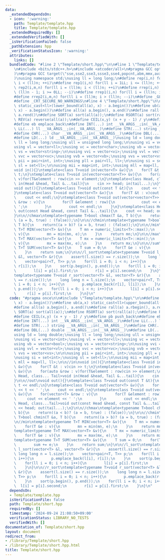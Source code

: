 ```yaml
---
data:
  _extendedDependsOn:
  - icon: ':warning:'
    path: Template/template.hpp
    title: Template/template.hpp
  _extendedRequiredBy: []
  _extendedVerifiedWith: []
  _isVerificationFailed: false
  _pathExtension: hpp
  _verificationStatusIcon: ':warning:'
  attributes:
    links: []
  bundledCode: "#line 2 \"Template/short.hpp\"\n\n#line 1 \"Template/template.hpp\"\
    \n#include <bits/stdc++.h>\n#include <atcoder/all>\n#pragma GCC optimize(\"Ofast,unroll-loops\"\
    )\n#pragma GCC target(\"sse,sse2,sse3,ssse3,sse4,popcnt,abm,mmx,avx,avx2,tune=native\"\
    )\nusing namespace std;\nusing ll = long long;\n#define rep(i,n) for(ll i = 0LL;\
    \ i < (ll)n; ++i)\n#define rep1(i,n) for(ll i = 1LL; i <= (ll)n; ++i)\n#define\
    \ rep2(i,m,n) for(ll i = (ll)m; i < (ll)n; ++i)\n#define rrep(i,n) for(ll i =\
    \ (ll)n - 1; i >= 0LL; --i)\n#define rrep1(i,n) for(ll i = (ll)n; i > 0LL; --i)\n\
    #define rrep2(i,m,n) for(ll i = (ll)m; i > (ll)n; --i)\n#define _GLIBCXX_DEBUG\n\
    #define _CRT_SECURE_NO_WARNINGS\n#line 4 \"Template/short.hpp\"\n\n#define lb(a,x)\
    \ static_cast<ll>(lower_bound(all(a), x) - a.begin())\n#define ub(a,x) static_cast<ll>(upper_bound(all(a),\
    \ x) - a.begin())\n#define all(a) a.begin(), a.end()\n#define rall(a) a.rbegin(),\
    \ a.rend()\n#define SORT(a) sort(all(a));\n#define RSORT(a) sort(rall(a));\n#define\
    \ REV(a) reverse(all(a));\n#define CEIL(x,y) (x + y - 1) / y\n#define pb push_back\n\
    #define eb emplace_back\n#define INT(...) int __VA_ARGS__;in(__VA_ARGS__)\n#define\
    \ LL(...) ll __VA_ARGS__;in(__VA_ARGS__)\n#define STR(...) string __VA_ARGS__;in(__VA_ARGS__)\n\
    #define CHR(...) char __VA_ARGS__;in(__VA_ARGS__)\n#define DBL(...) double __VA_ARGS__;in(__VA_ARGS__)\n\
    #define LD(...) ld __VA_ARGS__;in(__VA_ARGS__)\nusing ld = long double;\nusing\
    \ ll = long long;\nusing ull = unsigned long long;\n\nusing vi = vector<int>;\n\
    using vl = vector<ll>;\nusing vc = vector<char>;\nusing vb = vector<bool>;\nusing\
    \ vs = vector<string>;\n\nusing vvi = vector<vi>;\nusing vvl = vector<vl>;\nusing\
    \ vvc = vector<vc>;\nusing vvb = vector<vb>;\nusing vvs = vector<vs>;\n\n\nusing\
    \ pii = pair<int, int>;\nusing pll = pair<ll, ll>;\n\nusing si = set<int>;\nusing\
    \ sl = set<ll>;\n\nusing mii = map<int, int>;\nusing mll = map<ll, ll>;\n\n//in\n\
    void in(){}\ntemplate<class T>void in(vector<T> &v){\n    for(T &t : v)cin >>\
    \ t;\n}\ntemplate<class T>void in(vector<vector<T>> &v){\n    for(auto &row :\
    \ v)for(T&element : row)cin >> element;\n}\ntemplate<class Head, class... Tail>void\
    \ in(Head &head, Tail &...tail){\n    cin >> head; in(tail...);\n}\n\n//out\n\
    void out(){}\ntemplate<class T>void out(const T &t){\n    cout << t << endl;\n\
    }\ntemplate<class T>void out(vector<T> &v){\n    for(T &t : v)cout << t << ' ';\n\
    \    cout << endl;\n}\ntemplate<class T>void out(vector<vector<T>> &v){\n    for(vector<T>\
    \ &row : v){\n        for(T &element : row){\n            cout << element << '\
    \ ';\n        }\n        cout << endl;\n    }\n}\ntemplate<class Head, class...Tail>void\
    \ out(const Head &head, const Tail &...tail){\n    cout << head; out(tail...);\n\
    }\n\n//chmax\ntemplate<typename T>bool chmax(T &a, T b){\n    return((a < b)?\
    \ (a = b, true) : (false));\n}\n\n//chmin\ntemplate<typename T>bool chmin(T &a,\
    \ T b){\n    return((a > b)? (a = b, true) : (false));\n}\n\n//min\ntemplate<typename\
    \ T>T MIN(vector<T> &v){\n    T mn = numeric_limits<T>::max();\n    for(T &e :\
    \ v){\n        mn = min(mn, e);\n    }\n    return mn;\n}\n\n//max\ntemplate<typename\
    \ T>T MAX(vector<T> &v){\n    T mx = numeric_limits<T>::min();\n    for(T &e :\
    \ v){\n        mx = max(mx, e);\n    }\n    return mx;\n}\n\n//sum\ntemplate<typename\
    \ T>T SUM(vector<T> &v){\n    T sum = 0;\n    for(T &e : v){\n        sum += e;\n\
    \    }\n    return sum;\n}\n\n//l_sort\ntemplate<typename T>void l_sort(vector<T>\
    \ &l, vector<T> &r){\n    assert(l.size() == r.size());\n    long long n = l.size();\n\
    \    vector<pair<T, T>> p;\n    for(ll i = 0; i < n; i++){\n        p.emplace_back(l[i],\
    \ r[i]);\n    }\n    sort(p.begin(), p.end());\n    for(ll i = 0; i < n; i++){\n\
    \        l[i] = p[i].first;\n        r[i] = p[i].second;\n    }\n}\n\n//r_sort\n\
    template<typename T>void r_sort(vector<T> &l, vector<T> &r){\n    assert(l.size()\
    \ == r.size());\n    long long n = l.size();\n    vector<pair<T, T>> p;\n    for(ll\
    \ i = 0; i < n; i++){\n        p.emplace_back(r[i], l[i]);\n    }\n    sort(p.begin(),\
    \ p.end());\n    for(ll i = 0; i < n; i++){\n        l[i] = p[i].second;\n   \
    \     r[i] = p[i].first;\n    }\n}\n"
  code: "#pragma once\n\n#include \"Template/template.hpp\"\n\n#define lb(a,x) static_cast<ll>(lower_bound(all(a),\
    \ x) - a.begin())\n#define ub(a,x) static_cast<ll>(upper_bound(all(a), x) - a.begin())\n\
    #define all(a) a.begin(), a.end()\n#define rall(a) a.rbegin(), a.rend()\n#define\
    \ SORT(a) sort(all(a));\n#define RSORT(a) sort(rall(a));\n#define REV(a) reverse(all(a));\n\
    #define CEIL(x,y) (x + y - 1) / y\n#define pb push_back\n#define eb emplace_back\n\
    #define INT(...) int __VA_ARGS__;in(__VA_ARGS__)\n#define LL(...) ll __VA_ARGS__;in(__VA_ARGS__)\n\
    #define STR(...) string __VA_ARGS__;in(__VA_ARGS__)\n#define CHR(...) char __VA_ARGS__;in(__VA_ARGS__)\n\
    #define DBL(...) double __VA_ARGS__;in(__VA_ARGS__)\n#define LD(...) ld __VA_ARGS__;in(__VA_ARGS__)\n\
    using ld = long double;\nusing ll = long long;\nusing ull = unsigned long long;\n\
    \nusing vi = vector<int>;\nusing vl = vector<ll>;\nusing vc = vector<char>;\n\
    using vb = vector<bool>;\nusing vs = vector<string>;\n\nusing vvi = vector<vi>;\n\
    using vvl = vector<vl>;\nusing vvc = vector<vc>;\nusing vvb = vector<vb>;\nusing\
    \ vvs = vector<vs>;\n\n\nusing pii = pair<int, int>;\nusing pll = pair<ll, ll>;\n\
    \nusing si = set<int>;\nusing sl = set<ll>;\n\nusing mii = map<int, int>;\nusing\
    \ mll = map<ll, ll>;\n\n//in\nvoid in(){}\ntemplate<class T>void in(vector<T>\
    \ &v){\n    for(T &t : v)cin >> t;\n}\ntemplate<class T>void in(vector<vector<T>>\
    \ &v){\n    for(auto &row : v)for(T&element : row)cin >> element;\n}\ntemplate<class\
    \ Head, class... Tail>void in(Head &head, Tail &...tail){\n    cin >> head; in(tail...);\n\
    }\n\n//out\nvoid out(){}\ntemplate<class T>void out(const T &t){\n    cout <<\
    \ t << endl;\n}\ntemplate<class T>void out(vector<T> &v){\n    for(T &t : v)cout\
    \ << t << ' ';\n    cout << endl;\n}\ntemplate<class T>void out(vector<vector<T>>\
    \ &v){\n    for(vector<T> &row : v){\n        for(T &element : row){\n       \
    \     cout << element << ' ';\n        }\n        cout << endl;\n    }\n}\ntemplate<class\
    \ Head, class...Tail>void out(const Head &head, const Tail &...tail){\n    cout\
    \ << head; out(tail...);\n}\n\n//chmax\ntemplate<typename T>bool chmax(T &a, T\
    \ b){\n    return((a < b)? (a = b, true) : (false));\n}\n\n//chmin\ntemplate<typename\
    \ T>bool chmin(T &a, T b){\n    return((a > b)? (a = b, true) : (false));\n}\n\
    \n//min\ntemplate<typename T>T MIN(vector<T> &v){\n    T mn = numeric_limits<T>::max();\n\
    \    for(T &e : v){\n        mn = min(mn, e);\n    }\n    return mn;\n}\n\n//max\n\
    template<typename T>T MAX(vector<T> &v){\n    T mx = numeric_limits<T>::min();\n\
    \    for(T &e : v){\n        mx = max(mx, e);\n    }\n    return mx;\n}\n\n//sum\n\
    template<typename T>T SUM(vector<T> &v){\n    T sum = 0;\n    for(T &e : v){\n\
    \        sum += e;\n    }\n    return sum;\n}\n\n//l_sort\ntemplate<typename T>void\
    \ l_sort(vector<T> &l, vector<T> &r){\n    assert(l.size() == r.size());\n   \
    \ long long n = l.size();\n    vector<pair<T, T>> p;\n    for(ll i = 0; i < n;\
    \ i++){\n        p.emplace_back(l[i], r[i]);\n    }\n    sort(p.begin(), p.end());\n\
    \    for(ll i = 0; i < n; i++){\n        l[i] = p[i].first;\n        r[i] = p[i].second;\n\
    \    }\n}\n\n//r_sort\ntemplate<typename T>void r_sort(vector<T> &l, vector<T>\
    \ &r){\n    assert(l.size() == r.size());\n    long long n = l.size();\n    vector<pair<T,\
    \ T>> p;\n    for(ll i = 0; i < n; i++){\n        p.emplace_back(r[i], l[i]);\n\
    \    }\n    sort(p.begin(), p.end());\n    for(ll i = 0; i < n; i++){\n      \
    \  l[i] = p[i].second;\n        r[i] = p[i].first;\n    }\n}\n"
  dependsOn:
  - Template/template.hpp
  isVerificationFile: false
  path: Template/short.hpp
  requiredBy: []
  timestamp: '2024-09-24 21:08:50+09:00'
  verificationStatus: LIBRARY_NO_TESTS
  verifiedWith: []
documentation_of: Template/short.hpp
layout: document
redirect_from:
- /library/Template/short.hpp
- /library/Template/short.hpp.html
title: Template/short.hpp
---
```

